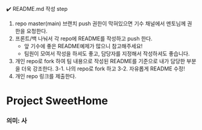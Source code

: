 ✔️ README.md 작성 step
1. repo master(main) 브랜치 push 권한이 막혀있으면 기수 채널에서 멘토님께 권한을 요청한다.
2. 프론트/백 나눠서 각 repo에 README를 작성하고 push 한다.
    - 앞 기수에 좋은 README예제가 많으니 참고해주세요!
    - 팀원이 모여서 작성을 하셔도 좋고, 담당자를 지정해서 작성하셔도 좋습니다.
3. 개인 repo로 fork 하여 팀 내용으로 작성된 README를 기준으로 내가 담당한 부분을 더욱 강조한다.
    3-1. 나의 repo로 fork 하고
    3-2. 자유롭게 README 수정!
4. 개인 repo 링크를 제출한다.


# Project SweetHome

### 의미: 사
